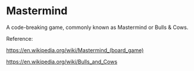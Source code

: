 # Mastermind
A code-breaking game, commonly known as Mastermind or Bulls &amp; Cows.

Reference:

https://en.wikipedia.org/wiki/Mastermind_(board_game)

https://en.wikipedia.org/wiki/Bulls_and_Cows
